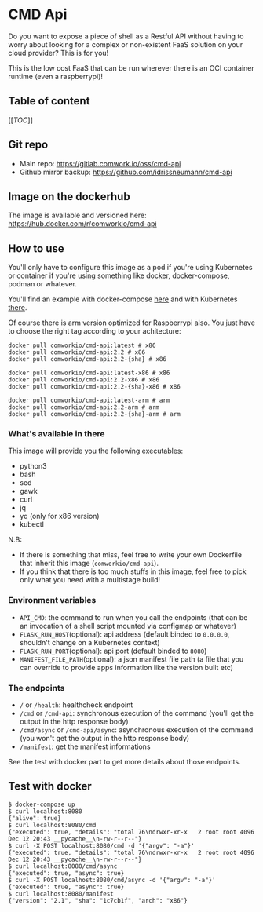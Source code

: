# CMD Api

Do you want to expose a piece of shell as a Restful API without having to worry about looking for a complex or non-existent FaaS solution on your cloud provider? This is for you! 

This is the low cost FaaS that can be run wherever there is an OCI container runtime (even a raspberrypi)!

## Table of content

[[_TOC_]]
## Git repo

* Main repo: https://gitlab.comwork.io/oss/cmd-api
* Github mirror backup: https://github.com/idrissneumann/cmd-api

## Image on the dockerhub

The image is available and versioned here: https://hub.docker.com/r/comworkio/cmd-api

## How to use

You'll only have to configure this image as a pod if you're using Kubernetes or container if you're using something like docker, docker-compose, podman or whatever.

You'll find an example with docker-compose [here](./docker-compose.yml) and with Kubernetes [there](./deployment.yaml).

Of course there is arm version optimized for Raspberrypi also. You just have to choose the right tag according to your achitecture:

```shell
docker pull comworkio/cmd-api:latest # x86
docker pull comworkio/cmd-api:2.2 # x86
docker pull comworkio/cmd-api:2.2-{sha} # x86

docker pull comworkio/cmd-api:latest-x86 # x86
docker pull comworkio/cmd-api:2.2-x86 # x86
docker pull comworkio/cmd-api:2.2-{sha}-x86 # x86

docker pull comworkio/cmd-api:latest-arm # arm
docker pull comworkio/cmd-api:2.2-arm # arm
docker pull comworkio/cmd-api:2.2-{sha}-arm # arm
```

### What's available in there

This image will provide you the following executables:
* python3
* bash
* sed
* gawk
* curl
* jq
* yq (only for x86 version)
* kubectl

N.B:
* If there is something that miss, feel free to write your own Dockerfile that inherit this image (`comworkio/cmd-api`).
* If you think that there is too much stuffs in this image, feel free to pick only what you need with a multistage build!

### Environment variables

* `API_CMD`: the command to run when you call the endpoints (that can be an invocation of a shell script mounted via configmap or whatever)
* `FLASK_RUN_HOST`(optional): api address (default binded to `0.0.0.0`, shouldn't change on a Kubernetes context)
* `FLASK_RUN_PORT`(optional): api port (default binded to `8080`)
* `MANIFEST_FILE_PATH`(optional): a json manifest file path (a file that you can override to provide apps information like the version built etc)

### The endpoints

* `/` or `/health`: healthcheck endpoint
* `/cmd` or `/cmd-api`: synchronous execution of the command (you'll get the output in the http response body)
* `/cmd/async` or `/cmd-api/async`: asynchronous execution of the command (you won't get the output in the http response body)
* `/manifest`: get the manifest informations

See the test with docker part to get more details about those endpoints.

## Test with docker

```shell
$ docker-compose up
$ curl localhost:8080
{"alive": true}
$ curl localhost:8080/cmd
{"executed": true, "details": "total 76\ndrwxr-xr-x   2 root root 4096 Dec 12 20:43 __pycache__\n-rw-r--r--"}
$ curl -X POST localhost:8080/cmd -d '{"argv": "-a"}'
{"executed": true, "details": "total 76\ndrwxr-xr-x   2 root root 4096 Dec 12 20:43 __pycache__\n-rw-r--r--"}
$ curl localhost:8080/cmd/async
{"executed": true, "async": true}
$ curl -X POST localhost:8080/cmd/async -d '{"argv": "-a"}'
{"executed": true, "async": true}
$ curl localhost:8080/manifest 
{"version": "2.1", "sha": "1c7cb1f", "arch": "x86"}
```
